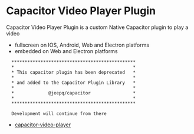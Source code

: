 # Capacitor Video Player Plugin

Capacitor Video Player Plugin is a custom Native Capacitor plugin to play a video 
 - fullscreen on IOS, Android, Web and Electron platforms 
 - embedded on Web and Electron platforms

```
  ***********************************************
  *                                             *
  * This capacitor plugin has been deprecated   *
  *                                             *
  * and added to the Capacitor Plugin Library   *
  *                                             *
  *             @jeepq/capacitor                *
  *                                             *
  ***********************************************

  Development will continue from there

```

 - [capacitor-video-player](https://github.com/jepiqueau/jeep/blob/master/capacitor/plugins-library/docs/VideoPlayer.md)

